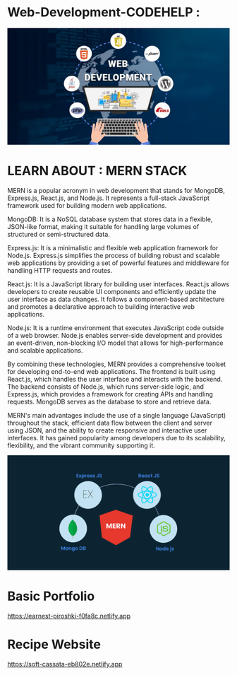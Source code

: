 # Web-Development-CODEHELP :
![image](https://github.com/Akshat-Rwt/Web-Development-CODEHELP/blob/main/Web%20Development%20img.jpg)

# LEARN ABOUT : MERN STACK 
MERN is a popular acronym in web development that stands for MongoDB, Express.js, React.js, and Node.js. It represents a full-stack JavaScript framework used for building modern web applications.

MongoDB: It is a NoSQL database system that stores data in a flexible, JSON-like format, making it suitable for handling large volumes of structured or semi-structured data.

Express.js: It is a minimalistic and flexible web application framework for Node.js. Express.js simplifies the process of building robust and scalable web applications by providing a set of powerful features and middleware for handling HTTP requests and routes.

React.js: It is a JavaScript library for building user interfaces. React.js allows developers to create reusable UI components and efficiently update the user interface as data changes. It follows a component-based architecture and promotes a declarative approach to building interactive web applications.

Node.js: It is a runtime environment that executes JavaScript code outside of a web browser. Node.js enables server-side development and provides an event-driven, non-blocking I/O model that allows for high-performance and scalable applications.

By combining these technologies, MERN provides a comprehensive toolset for developing end-to-end web applications. The frontend is built using React.js, which handles the user interface and interacts with the backend. The backend consists of Node.js, which runs server-side logic, and Express.js, which provides a framework for creating APIs and handling requests. MongoDB serves as the database to store and retrieve data.

MERN's main advantages include the use of a single language (JavaScript) throughout the stack, efficient data flow between the client and server using JSON, and the ability to create responsive and interactive user interfaces. It has gained popularity among developers due to its scalability, flexibility, and the vibrant community supporting it.

![image](https://github.com/Akshat-Rwt/Web-Development-CODEHELP/blob/main/MERN%20img.webp)

# Basic Portfolio
https://earnest-piroshki-f0fa8c.netlify.app

# Recipe Website 
https://soft-cassata-eb802e.netlify.app

